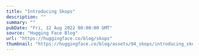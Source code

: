 ```yaml
---
title: "Introducing Skops"
description: ""
summary: ""
pubDate: "Fri, 12 Aug 2022 00:00:00 GMT"
source: "Hugging Face Blog"
url: "https://huggingface.co/blog/skops"
thumbnail: "https://huggingface.co/blog/assets/94_skops/introducing_skops.png"
---
```


